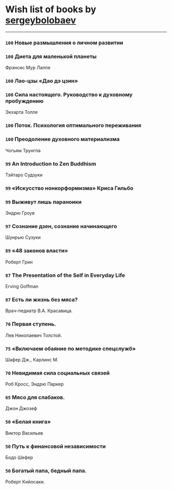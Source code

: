 # Wish list of books by [sergeybolobaev](http://vk.com/id37918255)
---

### `100` Новые размышления о личном развитии

### `100` Диета для маленькой планеты
Фрэнсис Мур Лаппе

### `100` Лао-цзы «Дао дэ цзин»

### `100` Сила настоящего. Руководство к духовному пробуждению
Экхарта Толле

### `100` Поток. Психология оптимального переживания

### `100` Преодоление духовного материализма
Чогьям Трунгпа

### `99` An Introduction to Zen Buddhism
Тэйтаро Судзуки

### `99` «Искусство нонкорформизма» Криса Гильбо

### `99` Выживут лишь параноики
Эндрю Гроув

### `97` Сознание дзен, сознание начинающего
Шунрью Сузуки

### `89` «48 законов власти»
Роберт Грин

### `87` The Presentation of the Self in Everyday Life
Erving Goffman

### `87` Есть ли жизнь без мяса?
Врач-педиатр В.А. Красавица.

### `76` Первая ступень.
Лев Николаевич Толстой.

### `75` «Включаем обаяние по методике спецслужб»
Шафер Дж., Карлинс М.

### `70` Невидимая сила социальных связей
Роб Кросс, Эндрю Паркер

### `65` Мясо для слабаков.
Джон Джозеф

### `50` «Белая книга»
Виктор Васильев

### `50` Путь к финансовой независимости
Бодо Шефер

### `50` Богатый папа, бедный папа.
Роберт Кийосаки.

